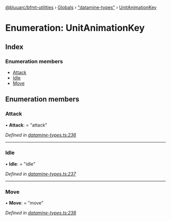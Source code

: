 [@bluuarc/bfmt-utilities](../README.md) › [Globals](../globals.md) › ["datamine-types"](../modules/_datamine_types_.md) › [UnitAnimationKey](_datamine_types_.unitanimationkey.md)

# Enumeration: UnitAnimationKey

## Index

### Enumeration members

* [Attack](_datamine_types_.unitanimationkey.md#attack)
* [Idle](_datamine_types_.unitanimationkey.md#idle)
* [Move](_datamine_types_.unitanimationkey.md#move)

## Enumeration members

###  Attack

• **Attack**: = "attack"

*Defined in [datamine-types.ts:236](https://github.com/BluuArc/bfmt-utilities/blob/502c544/src/datamine-types.ts#L236)*

___

###  Idle

• **Idle**: = "idle"

*Defined in [datamine-types.ts:237](https://github.com/BluuArc/bfmt-utilities/blob/502c544/src/datamine-types.ts#L237)*

___

###  Move

• **Move**: = "move"

*Defined in [datamine-types.ts:238](https://github.com/BluuArc/bfmt-utilities/blob/502c544/src/datamine-types.ts#L238)*
